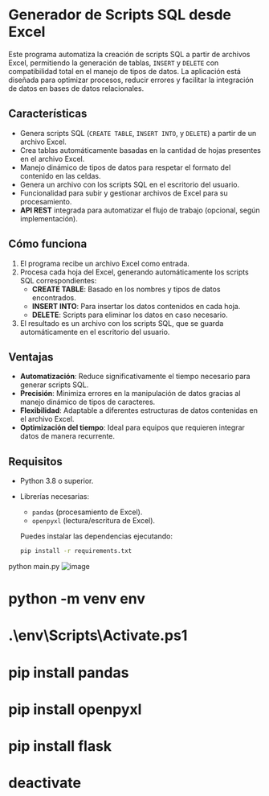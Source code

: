 
# Generador de Scripts SQL desde Excel

Este programa automatiza la creación de scripts SQL a partir de archivos Excel, permitiendo la generación de tablas, `INSERT` y `DELETE` con compatibilidad total en el manejo de tipos de datos. La aplicación está diseñada para optimizar procesos, reducir errores y facilitar la integración de datos en bases de datos relacionales.

## **Características**

- Genera scripts SQL (`CREATE TABLE`, `INSERT INTO`, y `DELETE`) a partir de un archivo Excel.
- Crea tablas automáticamente basadas en la cantidad de hojas presentes en el archivo Excel.
- Manejo dinámico de tipos de datos para respetar el formato del contenido en las celdas.
- Genera un archivo con los scripts SQL en el escritorio del usuario.
- Funcionalidad para subir y gestionar archivos de Excel para su procesamiento.
- **API REST** integrada para automatizar el flujo de trabajo (opcional, según implementación).

## **Cómo funciona**

1. El programa recibe un archivo Excel como entrada.
2. Procesa cada hoja del Excel, generando automáticamente los scripts SQL correspondientes:
   - **CREATE TABLE**: Basado en los nombres y tipos de datos encontrados.
   - **INSERT INTO**: Para insertar los datos contenidos en cada hoja.
   - **DELETE**: Scripts para eliminar los datos en caso necesario.
3. El resultado es un archivo con los scripts SQL, que se guarda automáticamente en el escritorio del usuario.

## **Ventajas**

- **Automatización**: Reduce significativamente el tiempo necesario para generar scripts SQL.
- **Precisión**: Minimiza errores en la manipulación de datos gracias al manejo dinámico de tipos de caracteres.
- **Flexibilidad**: Adaptable a diferentes estructuras de datos contenidas en el archivo Excel.
- **Optimización del tiempo**: Ideal para equipos que requieren integrar datos de manera recurrente.

## **Requisitos**

- Python 3.8 o superior.
- Librerías necesarias: 
  - `pandas` (procesamiento de Excel).
  - `openpyxl` (lectura/escritura de Excel).
  
  Puedes instalar las dependencias ejecutando:
  ```bash
  pip install -r requirements.txt
python main.py
![image](https://github.com/user-attachments/assets/6418d0f0-8f34-4a86-8559-aa7ccc4ff45d)

# python -m venv env
# .\env\Scripts\Activate.ps1
# pip install pandas
# pip install openpyxl
# pip install flask 
# deactivate
